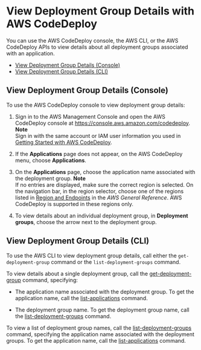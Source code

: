 # View Deployment Group Details with AWS CodeDeploy<a name="deployment-groups-view-details"></a>

You can use the AWS CodeDeploy console, the AWS CLI, or the AWS CodeDeploy APIs to view details about all deployment groups associated with an application\.


+ [View Deployment Group Details \(Console\)](#deployment-groups-view-details-console)
+ [View Deployment Group Details \(CLI\)](#deployment-groups-view-details-cli)

## View Deployment Group Details \(Console\)<a name="deployment-groups-view-details-console"></a>

To use the AWS CodeDeploy console to view deployment group details:

1. Sign in to the AWS Management Console and open the AWS CodeDeploy console at [https://console\.aws\.amazon\.com/codedeploy](https://console.aws.amazon.com/codedeploy)\.
**Note**  
Sign in with the same account or IAM user information you used in [Getting Started with AWS CodeDeploy](getting-started-codedeploy.md)\.

1. If the **Applications** page does not appear, on the AWS CodeDeploy menu, choose **Applications**\.

1. On the **Applications** page, choose the application name associated with the deployment group\. 
**Note**  
If no entries are displayed, make sure the correct region is selected\. On the navigation bar, in the region selector, choose one of the regions listed in [Region and Endpoints](http://docs.aws.amazon.com/general/latest/gr/rande.html#codedeploy_region) in the *AWS General Reference*\. AWS CodeDeploy is supported in these regions only\.

1. To view details about an individual deployment group, in **Deployment groups**, choose the arrow next to the deployment group\.

## View Deployment Group Details \(CLI\)<a name="deployment-groups-view-details-cli"></a>

To use the AWS CLI to view deployment group details, call either the `get-deployment-group` command or the `list-deployment-groups` command\.

To view details about a single deployment group, call the [get\-deployment\-group](http://docs.aws.amazon.com/cli/latest/reference/deploy/get-deployment-group.html) command, specifying: 

+ The application name associated with the deployment group\. To get the application name, call the [list\-applications](http://docs.aws.amazon.com/cli/latest/reference/deploy/list-applications.html) command\.

+ The deployment group name\. To get the deployment group name, call the [list\-deployment\-groups](http://docs.aws.amazon.com/cli/latest/reference/deploy/list-deployment-groups.html) command\.

To view a list of deployment group names, call the [list\-deployment\-groups](http://docs.aws.amazon.com/cli/latest/reference/deploy/list-deployment-groups.html) command, specifying the application name associated with the deployment groups\. To get the application name, call the [list\-applications](http://docs.aws.amazon.com/cli/latest/reference/deploy/list-applications.html) command\. 
